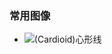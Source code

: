 ### 常用图像- ![(Cardioid)心形线](https://github.com/YC-L/Postgraduate-examination/tree/Advanced-Mathematics/%E5%B8%B8%E7%94%A8%E7%9A%84%E5%87%BD%E6%95%B0%E5%9B%BE%E5%83%8F/Cardioid.png) 
